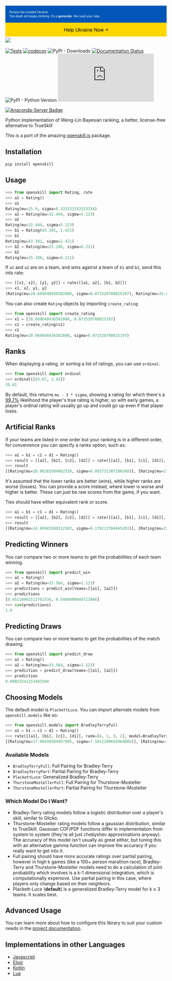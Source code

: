 [![Stand With Ukraine](https://raw.githubusercontent.com/vshymanskyy/StandWithUkraine/main/banner2-direct.svg)](https://vshymanskyy.github.io/StandWithUkraine)
![](https://i.imgur.com/tSTFzZY.gif)


[![Tests](https://github.com/OpenDebates/openskill.py/actions/workflows/main.yml/badge.svg)](https://github.com/OpenDebates/openskill.py/actions/workflows/main.yml) [![codecov](https://codecov.io/gh/OpenDebates/openskill.py/branch/main/graph/badge.svg?token=Ep07QEelsi)](https://codecov.io/gh/OpenDebates/openskill.py) ![PyPI - Downloads](https://img.shields.io/pypi/dm/openskill) [![Documentation Status](https://readthedocs.org/projects/openskillpy/badge/?version=latest)](https://openskill.me/en/latest/?badge=latest) ![PyPI - Python Version](https://img.shields.io/pypi/pyversions/openskill) ![GitHub contributors (via allcontributors.org)](https://img.shields.io/github/all-contributors/OpenDebates/openskill.py?label=contributors)

[![Anaconda-Server Badge](https://anaconda.org/conda-forge/openskill/badges/version.svg)](https://anaconda.org/conda-forge/openskill)

Python implementation of Weng-Lin Bayesian ranking, a better, license-free alternative to TrueSkill

This is a port of the amazing [openskill.js](https://github.com/philihp/openskill.js) package.

## Installation
```shell
pip install openskill
```

## Usage
```python
>>> from openskill import Rating, rate
>>> a1 = Rating()
>>> a1
Rating(mu=25.0, sigma=8.333333333333334)
>>> a2 = Rating(mu=32.444, sigma=5.123)
>>> a2
Rating(mu=32.444, sigma=5.123)
>>> b1 = Rating(43.381, 2.421)
>>> b1
Rating(mu=43.381, sigma=2.421)
>>> b2 = Rating(mu=25.188, sigma=6.211)
>>> b2
Rating(mu=25.188, sigma=6.211)
```

If `a1` and `a2` are on a team, and wins against a team of `b1` and `b2`, send this into rate:

```python
>>> [[x1, x2], [y1, y2]] = rate([[a1, a2], [b1, b2]])
>>> x1, x2, y1, y2
(Rating(mu=28.669648436582808, sigma=8.071520788025197), Rating(mu=33.83086971107981, sigma=5.062772998705765), Rating(mu=43.071274808241974, sigma=2.4166900452721256), Rating(mu=23.149503312339064, sigma=6.1378606973362135))
```

You can also create `Rating` objects by importing `create_rating`:

```python
>>> from openskill import create_rating
>>> x1 = [28.669648436582808, 8.071520788025197]
>>> x1 = create_rating(x1)
>>> x1
Rating(mu=28.669648436582808, sigma=8.071520788025197)
```

## Ranks
When displaying a rating, or sorting a list of ratings, you can use `ordinal`:

```python
>>> from openskill import ordinal
>>> ordinal([43.07, 2.42])
35.81
```

By default, this returns `mu - 3 * sigma`, showing a rating for which there's a [99.7%](https://en.wikipedia.org/wiki/68%E2%80%9395%E2%80%9399.7_rule) likelihood the player's true rating is higher, so with early games, a player's ordinal rating will usually go up and could go up even if that player loses.

## Artificial Ranks
If your teams are listed in one order but your ranking is in a different order, for convenience you can specify a ranks option, such as:

```python
>>> a1 = b1 = c1 = d1 = Rating()
>>> result = [[a2], [b2], [c2], [d2]] = rate([[a1], [b1], [c1], [d1]], rank=[4, 1, 3, 2])
>>> result
[[Rating(mu=20.96265504062538, sigma=8.083731307186588)], [Rating(mu=27.795084971874736, sigma=8.263160757613477)], [Rating(mu=24.68943500312503, sigma=8.083731307186588)], [Rating(mu=26.552824984374855, sigma=8.179213704945203)]]
```

It's assumed that the lower ranks are better (wins), while higher ranks are worse (losses). You can provide a score instead, where lower is worse and higher is better. These can just be raw scores from the game, if you want.

Ties should have either equivalent rank or score.

```python
>>> a1 = b1 = c1 = d1 = Rating()
>>> result = [[a2], [b2], [c2], [d2]] = rate([[a1], [b1], [c1], [d1]], score=[37, 19, 37, 42])
>>> result
[[Rating(mu=24.68943500312503, sigma=8.179213704945203)], [Rating(mu=22.826045021875203, sigma=8.179213704945203)], [Rating(mu=24.68943500312503, sigma=8.179213704945203)], [Rating(mu=27.795084971874736, sigma=8.263160757613477)]]
```

## Predicting Winners

You can compare two or more teams to get the probabilities of each team winning.

```python
>>> from openskill import predict_win
>>> a1 = Rating()
>>> a2 = Rating(mu=33.564, sigma=1.123)
>>> predictions = predict_win(teams=[[a1], [a2]])
>>> predictions
[0.45110901512761536, 0.5488909848723846]
>>> sum(predictions)
1.0
```

## Predicting Draws

You can compare two or more teams to get the probabilities of the match drawing.

```python
>>> from openskill import predict_draw
>>> a1 = Rating()
>>> a2 = Rating(mu=33.564, sigma=1.123)
>>> prediction = predict_draw(teams=[[a1], [a2]])
>>> prediction
0.09025541153402594
```

## Choosing Models

The default model is `PlackettLuce`. You can import alternate models from `openskill.models` like so:

```python
>>> from openskill.models import BradleyTerryFull
>>> a1 = b1 = c1 = d1 = Rating()
>>> rate([[a1], [b1], [c1], [d1]], rank=[4, 1, 3, 2], model=BradleyTerryFull)
[[Rating(mu=17.09430584957905, sigma=7.5012190693964005)], [Rating(mu=32.90569415042095, sigma=7.5012190693964005)], [Rating(mu=22.36476861652635, sigma=7.5012190693964005)], [Rating(mu=27.63523138347365, sigma=7.5012190693964005)]]
```

### Available Models
- `BradleyTerryFull`: Full Pairing for Bradley-Terry
- `BradleyTerryPart`: Partial Pairing for Bradley-Terry
- `PlackettLuce`: Generalized Bradley-Terry
- `ThurstoneMostellerFull`: Full Pairing for Thurstone-Mosteller
- `ThurstoneMostellerPart`: Partial Pairing for Thurstone-Mosteller

### Which Model Do I Want?

- Bradley-Terry rating models follow a logistic distribution over a player's skill, similar to Glicko.
- Thurstone-Mosteller rating models follow a gaussian distribution, similar to TrueSkill. Gaussian CDF/PDF functions differ in implementation from system to system (they're all just chebyshev approximations anyway). The accuracy of this model isn't usually as great either, but tuning this with an alternative gamma function can improve the accuracy if you really want to get into it.
- Full pairing should have more accurate ratings over partial pairing, however in high k games (like a 100+ person marathon race), Bradley-Terry and Thurstone-Mosteller models need to do a calculation of joint probability which involves is a k-1 dimensional integration, which is computationally expensive. Use partial pairing in this case, where players only change based on their neighbors.
- Plackett-Luce (**default**) is a generalized Bradley-Terry model for k ≥ 3 teams. It scales best.

## Advanced Usage
You can learn more about how to configure this library to suit your custom needs in the [project documentation](https://openskill.me/en/stable/advanced.html).


## Implementations in other Languages
- [Javascript](https://github.com/philihp/openskill.js)
- [Elixir](https://github.com/philihp/openskill.ex)
- [Kotlin](https://github.com/brezinajn/openskill.kt)
- [Lua](https://github.com/bstummer/openskill.lua)

